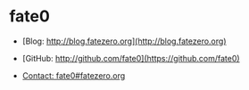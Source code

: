 # fate0


* [Blog: http://blog.fatezero.org](http://blog.fatezero.org)

* [GitHub: http://github.com/fate0](https://github.com/fate0)

* [Contact: fate0#fatezero.org](mailto:fate0@fatezero.org)

